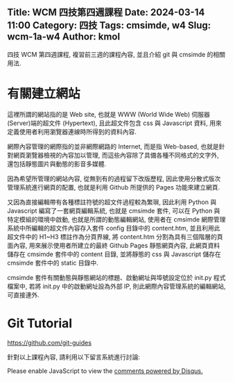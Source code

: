 Title: WCM 四技第四週課程
Date: 2024-03-14 11:00
Category: 四技
Tags: cmsimde, w4
Slug: wcm-1a-w4
Author: kmol
---

四技 WCM 第四週課程, 複習前三週的課程內容, 並且介紹 git 與 cmsimde 的相關用法.

<!-- PELICAN_END_SUMMARY -->

# 有關建立網站
這裡所謂的網站指的是 Web site, 也就是 WWW (World Wide Web) 伺服器 (Server)端的超文件 (Hypertext), 且此超文件包含 css 與 Javascript 資料, 用來定義使用者利用瀏覽器連線時所得到的資料內容.

網際內容管理的網際指的並非網際網路的 Internet, 而是指 Web-based, 也就是針對網頁瀏覽器檢視的內容加以管理, 而這些內容除了具備各種不同格式的文字外, 還包括靜態圖片與動態的影音多媒體.

因為希望所管理的網站內容, 從無到有的過程留下改版歷程, 因此使用分散式版次管理系統進行網頁的配置, 也就是利用 Github 所提供的 Pages 功能來建立網頁.

又因為直接編輯帶有各種標註符號的超文件過程較為繁瑣, 因此利用 Python 與 Javascript 編寫了一套網頁編輯系統, 也就是 cmsimde 套件, 可以在 Python 與特定模組的環境中啟動, 也就是所謂的動態編輯網站, 使用者在 cmsimde 網際管理系統中所編輯的超文件內容存入套件 config 目錄中的 content.htm, 並且利用此超文件中的 H1~H3 標註作為分頁界線, 將 content.htm 分割為具有三個階層的頁面內容, 用來展示使用者所建立的最終 Github Pages 靜態網頁內容, 此網頁資料儲存在 cmsimde 套件中的 content 目錄, 並將靜態的 css 與 Javascript 儲存在 cmsimde 套件中的 static 目錄中.

cmsimde 套件有關動態與靜態網站的標題、啟動網址與埠號設定位於 init.py 程式檔案中, 若將 init.py 中的啟動網址設為外部 IP, 則此網際內容管理系統的編輯網站, 可直接連外.

# Git Tutorial
<https://github.com/git-guides>

針對以上課程內容, 請利用以下留言系統進行討論:

<div id="disqus_thread"></div>
<script>
/**
    *  RECOMMENDED CONFIGURATION VARIABLES: EDIT AND UNCOMMENT THE SECTION BELOW TO INSERT DYNAMIC VALUES FROM YOUR PLATFORM OR CMS.
    *  LEARN WHY DEFINING THESE VARIABLES IS IMPORTANT: https://disqus.com/admin/universalcode/#configuration-variables    */
    /*
    var disqus_config = function () {
    this.page.url = PAGE_URL;  // Replace PAGE_URL with your page's canonical URL variable
    this.page.identifier = PAGE_IDENTIFIER; // Replace PAGE_IDENTIFIER with your page's unique identifier variable
    };
    */
    (function() { // DON'T EDIT BELOW THIS LINE
    var d = document, s = d.createElement('script');
    s.src = 'https://https-mde-tw-eng.disqus.com/embed.js';
    s.setAttribute('data-timestamp', +new Date());
    (d.head || d.body).appendChild(s);
    })();
</script>
<noscript>Please enable JavaScript to view the <a href="https://disqus.com/?ref_noscript">comments powered by Disqus.</a></noscript>